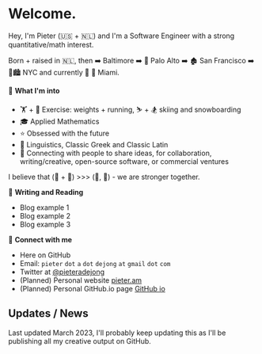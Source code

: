 # Welcome. 

Hey, I'm Pieter (:us: + :netherlands:) and I'm a Software Engineer with a strong quantitative/math interest.

Born + raised in :netherlands:, 
then :arrow_right: Baltimore 
:arrow_right:  :evergreen_tree: 	Palo Alto 
:arrow_right:  :derelict_house: 	San Francisco 
:arrow_right:  :statue_of_liberty::cityscape: 	NYC 
and currently  :round_pushpin: :palm_tree: Miami.


:cowboy_hat_face: __**What I'm into**__
* :weight_lifting: + :running: Exercise: weights + running, :skier: + :snowboarder: skiing and snowboarding
* :mortar_board: Applied Mathematics
* :star: Obsessed with the future
* :symbols: Linguistics, Classic Greek and Classic Latin
* :brain: Connecting with people to share ideas, for collaboration, writing/creative, open-source software, or commercial ventures


I believe that (:adult: + :robot:) >>> (:adult:, :robot:) - we are stronger together.

:closed_book: **Writing and Reading**
* Blog example 1
* Blog example 2
* Blog example 3

:link: **Connect with me**
* Here on GitHub
* Email: `pieter` `dot` `a` `dot` `dejong` `at` `gmail` `dot` `com`
* Twitter at [@pieteradejong](https://twitter.com/pieteradejong)
* (Planned) Personal website [pieter.am](https://pieter.am/)
* (Planned) Personal GitHub.io page [GitHub io](https://pieteradejong.github.io/)




## Updates / News

Last updated March 2023, I'll probably keep updating this as I'll be publishing all my creative output on GitHub.
